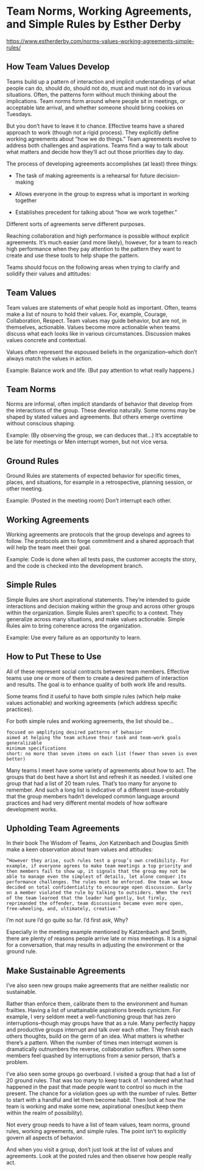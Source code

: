 # Team Norms, Working Agreements, and Simple Rules by Esther Derby

https://www.estherderby.com/norms-values-working-agreements-simple-rules/


## How Team Values Develop

Teams build up a pattern of interaction and implicit understandings of what people can do, should do, should not do, must and must not do in various situations. Often, the patterns form without much thinking about the implications. Team norms form around where people sit in meetings, or acceptable late arrival, and whether someone should bring cookies on Tuesdays.

But you don’t have to leave it to chance. Effective teams have a shared approach to work (though not a rigid process). They explicitly define working agreements about “how we do things.” Team agreements evolve to address both challenges and aspirations. Teams find a way to talk about what matters and decide how they’ll act out those priorities day to day.

The process of developing agreements accomplishes (at least) three things:

* The task of making agreements is a rehearsal for future decision-making

* Allows everyone in the group to express what is important in working together

* Establishes precedent for talking about “how we work together.”

Different sorts of agreements serve different purposes.

Reaching collaboration and high performance is possible without explicit agreements.  It’s much easier (and more likely), however, for a team to reach high performance when they pay attention to the pattern they want to create and use these tools to help shape the pattern.

Teams should focus on the following areas when trying to clarify and solidify their values and attitudes:


## Team Values

Team values are statements of what people hold as important. Often, teams make a list of nouns to hold their values. For, example, Courage, Collaboration, Respect. Team values may guide behavior, but are not, in themselves, actionable. Values become more actionable when teams discuss what each looks like in various circumstances. Discussion makes values concrete and contextual.

Values often represent the espoused beliefs in the organization–which don’t always match the values in action.

Example: Balance work and life. (But pay attention to what really happens.)


## Team Norms

Norms are informal, often implicit standards of behavior that develop from the interactions of the group. These develop naturally. Some norms may be shaped by stated values and agreements. But others emerge overtime without conscious shaping.

Example: (By observing the group, we can deduces that…) It’s acceptable to be late for meetings or Men interrupt women, but not vice versa.


## Ground Rules

Ground Rules are statements of expected behavior for specific times, places, and situations, for example in a retrospective, planning session, or other meeting.

Example: (Posted in the meeting room) Don’t interrupt each other.


## Working Agreements

Working agreements are protocols that the group develops and agrees to follow. The protocols aim to forge commitment and a shared approach that will help the team meet their goal.

Example: Code is done when all tests pass, the customer accepts the story, and the code is checked into the development branch.


## Simple Rules

Simple Rules are short aspirational statements. They’re intended to guide interactions and  decision making within the group and across other groups within the organization. Simple Rules aren’t specific to a context. They generalize across many situations, and make values actionable. Simple Rules aim to bring coherence across the organization.

Example: Use every failure as an opportunity to learn.


## How to Put These to Use

All of these represent social contracts between team members. Effective teams use one or more of them to create a desired pattern of interaction and results. The goal is to enhance quality of both work life and results.

Some teams find it useful to have both simple rules (which help make values actionable) and working agreements (which address specific practices).

For both simple rules and working agreements, the list should be…

    focused on amplifying desired patterns of behavior
    aimed at helping the team achieve their task and team-work goals
    generalizable
    minimum specifications
    short: no more than seven items on each list (fewer than seven is even better)

Many teams I meet have some variety of agreements about how to act. The groups that do best have a short list and refresh it as needed.  I visited one group that had a list of 20 team rules. That’s too many for anyone to remember. And such a long list is indicative of a different issue–probably that the group members hadn’t developed common language around practices and had very different mental models of how software development works.


## Upholding Team Agreements

In their book The Wisdom of Teams, Jon Katzenbach and Douglas Smith make a keen observation about team values and attitudes:

    “However they arise, such rules test a group’s own credibility. For example, if everyone agrees to make team meetings a top priority and then members fail to show up, it signals that the group may not be able to manage even the simplest of details, let alone conquer its performance challenges. The rules must be enforced. One team we know decided on total confidentiality to encourage open discussion. Early on a member violated the rule by talking to outsiders. When the rest of the team learned that the leader had gently, but firmly, reprimanded the offender, team discussions became even more open, free-wheeling, and, ultimately, creative.”

I’m not sure I’d go quite so far. I’d first ask, Why?

Especially in the meeting example mentioned by Katzenbach and Smith, there are plenty of reasons people arrive late or miss meetings. It is a signal for a conversation, that may results in adjusting the environment or the ground rule.


## Make Sustainable Agreements

I’ve also seen new groups make agreements that are neither realistic nor sustainable.

Rather than enforce them, calibrate them to the environment and human frailties. Having a list of unattainable aspirations breeds cynicism. For example, I very seldom meet a well-functioning group that has zero interruptions–though may groups have that as a rule. Many perfectly happy and productive groups interrupt and talk over each other. They finish each others thoughts, build on the germ of an idea. What matters is whether there’s a pattern. When the number of times men interrupt women is dramatically outnumbers the reverse, collaboration suffers. When some members feel quashed by interruptions from a senior person, that’s a problem.

I’ve also seen some groups go overboard. I visited a group that had a list of 20 ground rules. That was too many to keep track of. I wondered what had happened in the past that made people want to control so much in the present. The chance for a violation goes up with the number of rules. Better to start with a handful and let them become habit. Then look at how the team is working and make some new, aspirational ones(but keep them within the realm of possibility).

Not every group needs to have a list of team values, team norms, ground rules, working agreements, and simple rules. The point isn’t to explicitly govern all aspects of behavior.

And when you visit a group, don’t just look at the list of values and agreements. Look at the posted rules and then observe how people really act.
